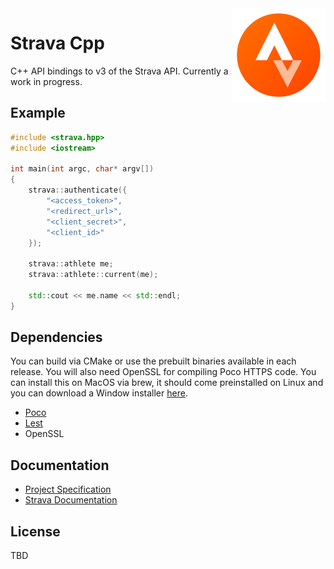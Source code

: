 
<img src='icon.png' width='150' height='150' align='right' />

# Strava Cpp

C++ API bindings to v3 of the Strava API. Currently a work in progress.

## Example 

```cpp
#include <strava.hpp>
#include <iostream>

int main(int argc, char* argv[])
{
    strava::authenticate({
        "<access_token>",
        "<redirect_url>",
        "<client_secret>",
        "<client_id>"
    });
    
    strava::athlete me;
    strava::athlete::current(me);

    std::cout << me.name << std::endl;
}
```

## Dependencies

You can build via CMake or use the prebuilt binaries available in each release. You will also need OpenSSL for compiling Poco HTTPS code. You can install this on MacOS via brew, it should come preinstalled on Linux and you can download a Window installer [here]().

* [Poco](https://github.com/pocoproject/poco)
* [Lest](https://github.com/martinmoene/lest)  
* OpenSSL

## Documentation

* [Project Specification](SPECIFICATION.md)
* [Strava Documentation](http://strava.github.io/api/)

## License

TBD


